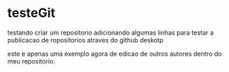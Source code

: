 # testeGit
testando criar um repositorio
adicionando algumas linhas para testar a publicacao de ropositorios atraves do github deskotp

este e apenas uma exemplo agora de edicao de outros autores dentro do meu repositorio.
